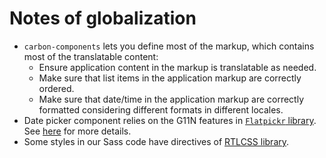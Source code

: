 # Notes of globalization

- `carbon-components` lets you define most of the markup, which contains most of
  the translatable content:
    - Ensure application content in the markup is translatable as needed.
    - Make sure that list items in the application markup are correctly ordered.
    - Make sure that date/time in the application markup are correctly formatted
      considering different formats in different locales.
- Date picker component relies on the G11N features in
  [`Flatpickr` library](<(https://chmln.github.io/flatpickr/)>). See
  [here](../src/components/date-picker/README.md#localization) for more details.
- Some styles in our Sass code have directives of
  [RTLCSS library](https://rtlcss.com/learn/usage-guide/control-directives/index.html).
